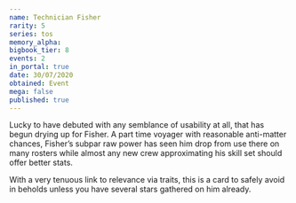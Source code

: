 ```yaml
---
name: Technician Fisher
rarity: 5
series: tos
memory_alpha:
bigbook_tier: 8
events: 2
in_portal: true
date: 30/07/2020
obtained: Event
mega: false
published: true
---
```


Lucky to have debuted with any semblance of usability at all, that has begun drying up for Fisher. A part time voyager with reasonable anti-matter chances, Fisher’s subpar raw power has seen him drop from use there on many rosters while almost any new crew approximating his skill set should offer better stats.

With a very tenuous link to relevance via traits, this is a card to safely avoid in beholds unless you have several stars gathered on him already.
